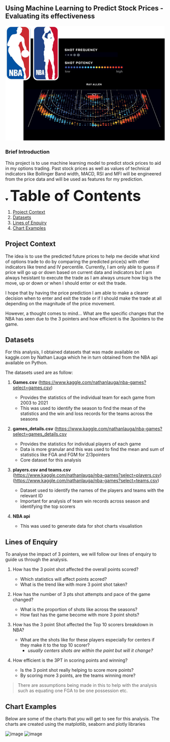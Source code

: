 ## Using Machine Learning to Predict Stock Prices - Evaluating its effectiveness
![image](https://github.com/edowin25/nba3pt_analysis/blob/edowin25-patch-2/cover.png?raw=true)

### Brief Introduction
This project is to use machine learning model to predict stock prices to aid in my options trading. Past stock prices as well as values of technical indicators like Bollinger Band width, MACD, RSI and MFI will be engineered from the price data and will be used as features for my prediction.

<!-- TABLE OF CONTENTS -->
<details open>
  <summary><b><font size=12>Table of Contents</font size></b></summary>
  <ol>
    <li><a href="#project-context">Project Context</a></li>
    <li><a href="#datasets">Datasets</a></li>
    <li><a href="#lines-of-enquiry">Lines of Enquiry</a></li>
    <li><a href="#chart-examples">Chart Examples</a></li>
  </ol>
</details>

<!-- PROJECT CONTEXT -->
## Project Context
The idea is to use the predicted future prices to help me decide what kind of options trade to do by comparing the predicted price(s) with other indicators like trend and IV percentile. Currently, I am only able to guess if price will go up or down based on current data and indicators but I am always hesistant to execute the trade as I am always unsure how big is the move, up or down or when I should enter or exit the trade.

I hope that by having the price prediction I am able to make a clearer decision when to enter and exit the trade or if I should make the trade at all depending on the magnitude of the price movement.

However, a thought comes to mind... What are the specific changes that the NBA has seen due to the 3 pointers and how efficient is the 3pointers to the game.

<!-- DATASETS -->
## Datasets
For this analysis, I obtained datasets that was made available on kaggle.com by Nathan Lauga which he in turn obtained from the NBA api available on Python. 

The datasets used are as follow:
1. **Games.csv** (https://www.kaggle.com/nathanlauga/nba-games?select=games.csv)
   - Provides the statistics of the individual team for each game from 2003 to 2021
   - This was used to identify the season to find the mean of the statistics and the win and loss records for the teams across the seasons
  
2. **games_details.csv** (https://www.kaggle.com/nathanlauga/nba-games?select=games_details.csv
   - Provides the statistics for individual players of each game
   - Data is more granular and this was used to find the mean and sum of statistics like FGA and FGM for 2/3pointers
   - Core dataset for this analysis
  
3. **players.csv and teams.csv**\
    (https://www.kaggle.com/nathanlauga/nba-games?select=players.csv) \
    (https://www.kaggle.com/nathanlauga/nba-games?select=teams.csv)
   - Dataset used to identify the names of the players and teams with the relevant ID
   - Important for analysis of team win records across season and identifying the top scorers

4. **NBA api**
   - This was used to generate data for shot charts visualistion
 
<!-- LINES OF ENQUIRY -->
## Lines of Enquiry
To analyse the impact of 3 pointers, we will follow our lines of enquiry to guide us through the analysis.

1. How has the 3 point shot affected the overall points scored?
   * Which statistics will affect points acored?
   * What is the trend like with more 3 point shot taken?

2. How has the number of 3 pts shot attempts and pace of the game changed?
   * What is the proportion of shots like across the seasons?
   * How fast has the game become with more 3 point shots?

3. How has the 3 point Shot affected the Top 10 scorers breakdown in NBA?
   * What are the shots like for these players especially for centers if they make it to the top 10 scorer?
     - _usually centers shots are within the paint but will it change?_

4. How efficient is the 3PT in scoring points and winning?
   * Is the 3 point shot really helping to score more points?
   * By scoring more 3 points, are the teams winning more?

>There are assumptions being made in this to help with the analysis such as equating one FGA to be one possession etc.
 
<!-- CHART EXAMPLES -->
## Chart Examples
Below are some of the charts that you will get to see for this analysis. The charts are created using the matplotlib, seaborn and plotly libraries

![image](https://user-images.githubusercontent.com/50400038/156784814-03e5bf34-0634-40a1-abde-aeea7129b880.png)
![image](https://user-images.githubusercontent.com/50400038/156785702-34b0f26b-cf11-40df-a2f7-f7181b6ee511.png)
